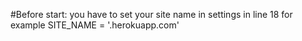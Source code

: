 #Before start:
 you have to set your site name in settings in line 18
 for example 
 SITE_NAME = '<your site name>.herokuapp.com'